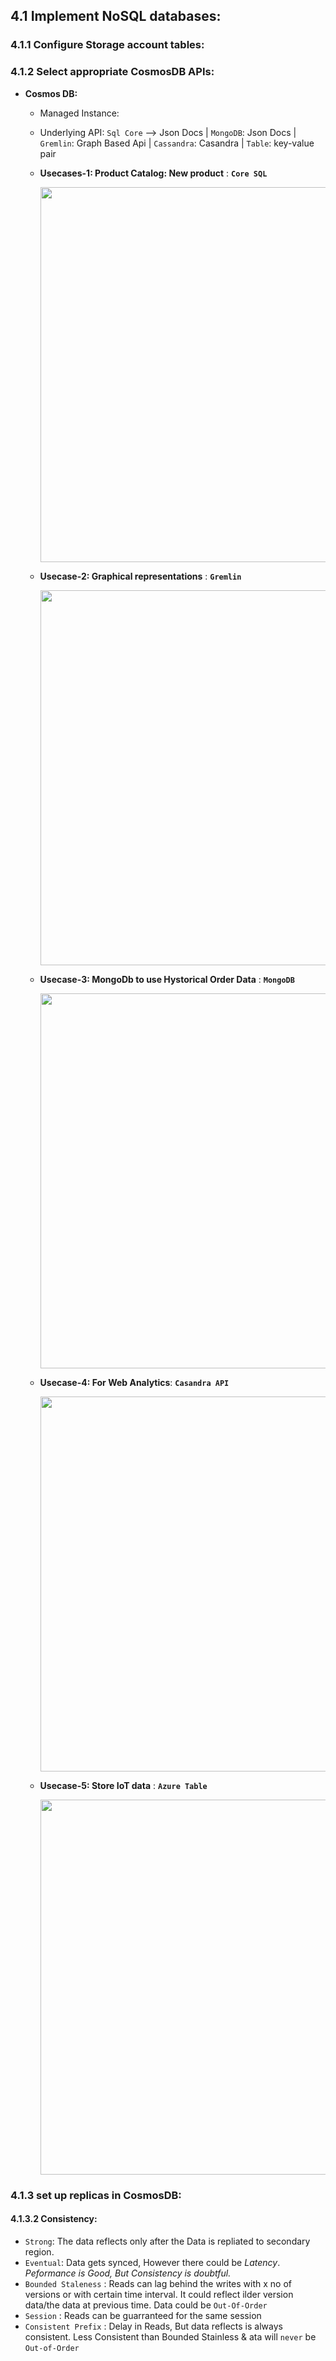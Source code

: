 ## 4.1 Implement NoSQL databases:


### 4.1.1 Configure Storage account tables:



### 4.1.2 Select appropriate CosmosDB APIs:

* **Cosmos DB:**
  * Managed Instance: 

  * Underlying API: `Sql Core` --> Json Docs | `MongoDB`: Json Docs | `Gremlin`: Graph Based Api | `Cassandra`: Casandra | `Table`: key-value pair
  
  * **Usecases-1: Product Catalog: New product** : **`Core SQL`**
  
    <img src="https://user-images.githubusercontent.com/24938159/122642511-62b72980-d128-11eb-8b14-ebeec999865c.png" width="600">

  * **Usecase-2: Graphical representations** : **`Gremlin`**

    <img src="https://user-images.githubusercontent.com/24938159/122642622-f8eb4f80-d128-11eb-9507-522b47ecc68d.png" width="600">
  
  * **Usecase-3: MongoDb to use Hystorical Order Data** : **`MongoDB`**
   
    <img src="https://user-images.githubusercontent.com/24938159/122642668-3d76eb00-d129-11eb-959e-7c88500c7c6d.png" width="600">
  
  * **Usecase-4: For Web Analytics**: **`Casandra API`**

    <img src="https://user-images.githubusercontent.com/24938159/122642823-fe956500-d129-11eb-9ada-81e352754263.png" width="600">

  * **Usecase-5: Store IoT data** : **`Azure Table`**
    
    <img src="https://user-images.githubusercontent.com/24938159/122642895-5338e000-d12a-11eb-9f19-b815e4fa00fa.png" width="600">

  

### 4.1.3 set up replicas in CosmosDB:

#### 4.1.3.2 Consistency:
 
 * `Strong`: The data reflects only after the Data is repliated to secondary region.
 * `Eventual`: Data gets synced, However there could be *Latency*. *Peformance is Good, But Consistency is doubtful.*
 * `Bounded Staleness` : Reads can lag behind the writes with x no of versions or with certain time interval. It could reflect ilder version data/the data at previous time. Data could be `Out-Of-Order`
 * `Session` : Reads can be guarranteed for the same session
 * `Consistent Prefix` : Delay in Reads, But data reflects is always consistent. Less Consistent than Bounded Stainless & ata will `never` be `Out-of-Order`


